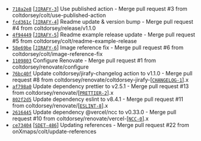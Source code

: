 * [`718a2e8`](http://github.com/onXmaps/commit/718a2e84911bddcb1e7df6182bcbd233f6c195b3) [[`JIRAFY-3`](https://example-org.atlassian.net/browse/JIRAFY-3)] Use published action - Merge pull request #3 from coltdorsey/colt/use-published-action
* [`fcd361c`](http://github.com/onXmaps/commit/fcd361c85f0cd1a20163c90ba51fce7b489537eb) [[`JIRAFY-4`](https://example-org.atlassian.net/browse/JIRAFY-4)] Readme update & version bump - Merge pull request #4 from coltdorsey/release/v1.1.0
* [`4f94449`](http://github.com/onXmaps/commit/4f94449419698e134785e58ceac74702ab47781b) [[`JIRAFY-5`](https://example-org.atlassian.net/browse/JIRAFY-5)] Readme example release update - Merge pull request #5 from coltdorsey/colt/readme-example-release
* [`58e69be`](http://github.com/onXmaps/commit/58e69be6433c786c2618536dc1d1dbbdde30a461) [[`JIRAFY-6`](https://example-org.atlassian.net/browse/JIRAFY-6)] Image reference fix - Merge pull request #6 from coltdorsey/colt/image-reference-fix
* [`1109803`](http://github.com/onXmaps/commit/110980389e537555e257b5a1b07a683a3966eef8) Configure Renovate - Merge pull request #1 from coltdorsey/renovate/configure
* [`76bc40f`](http://github.com/onXmaps/commit/76bc40f804cdfe7e42d12c985576fdec21e269a8) Update coltdorsey/jirafy-changelog action to v1.1.0 - Merge pull request #8 from coltdorsey/renovate/coltdorsey-jirafy-[[`CHANGELOG-1`](https://example-org.atlassian.net/browse/CHANGELOG-1)].x
* [`af798a0`](http://github.com/onXmaps/commit/af798a09f8f97c858c4631f760ab995889144779) Update dependency prettier to v2.5.1 - Merge pull request #13 from coltdorsey/renovate/[[`PRETTIER-2`](https://example-org.atlassian.net/browse/PRETTIER-2)].x
* [`802f2d5`](http://github.com/onXmaps/commit/802f2d59003a81855c0367afe521979424d7039c) Update dependency eslint to v8.4.1 - Merge pull request #11 from coltdorsey/renovate/[[`ESLINT-8`](https://example-org.atlassian.net/browse/ESLINT-8)].x
* [`2616445`](http://github.com/onXmaps/commit/26164452d005d08b01bc266abc49de2eae70260c) Update dependency @vercel/ncc to v0.33.0 - Merge pull request #10 from coltdorsey/renovate/vercel-[[`NCC-0`](https://example-org.atlassian.net/browse/NCC-0)].x
* [`ce73404`](http://github.com/onXmaps/commit/ce73404ce5cb38c9c6a86b6188a790e76a7575fb) [[`SDET-486`](https://example-org.atlassian.net/browse/SDET-486)] Updating references - Merge pull request #22 from onXmaps/colt/update-references